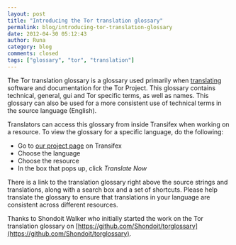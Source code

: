 ```yaml
---
layout: post
title: "Introducing the Tor translation glossary"
permalink: blog/introducing-tor-translation-glossary
date: 2012-04-30 05:12:43
author: Runa
category: blog
comments: closed
tags: ["glossary", "tor", "translation"]
---
```


The Tor translation glossary is a glossary used primarily when [translating](https://www.transifex.net/projects/p/torproject/) software and documentation for the Tor Project. This glossary contains technical, general, gui and Tor specific terms, as well as names. This glossary can also be used for a more consistent use of technical terms in the source language (English).

Translators can access this glossary from inside Transifex when working on a resource. To view the glossary for a specific language, do the following:

-   Go to [our project page](https://www.transifex.net/projects/p/torproject/) on Transifex
-   Choose the language
-   Choose the resource
-   In the box that pops up, click *Translate Now*

There is a link to the translation glossary right above the source strings and translations, along with a search box and a set of shortcuts. Please help translate the glossary to ensure that translations in your language are consistent across different resources.

Thanks to Shondoit Walker who initially started the work on the Tor translation glossary on [https://github.com/Shondoit/torglossary](https://github.com/Shondoit/torglossary).
